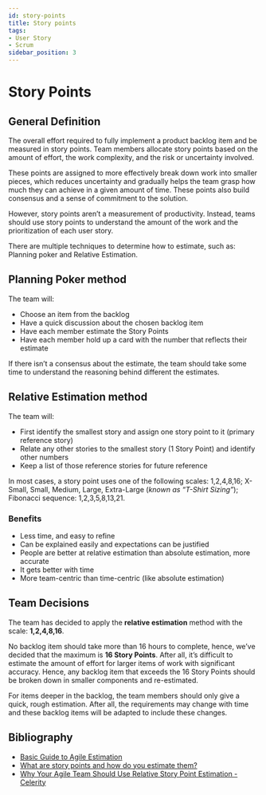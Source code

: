 ```yaml
---
id: story-points
title: Story points
tags:
- User Story
- Scrum
sidebar_position: 3
---
```

# Story Points

## General Definition

The overall effort required to fully implement a product backlog item and be measured in story points. Team members allocate story points based on the amount of effort, the work complexity, and the risk or uncertainty involved.

These points are assigned to more effectively break down work into smaller pieces, which reduces uncertainty and gradually helps the team grasp how much they can achieve in a given amount of time. These points also build consensus and a sense of commitment to the solution.

However, story points aren’t a measurement of productivity. Instead, teams should use story points to understand the amount of the work and the prioritization of each user story.

There are multiple techniques to determine how to estimate, such as: Planning poker and Relative Estimation.

## Planning Poker method

The team will:

- Choose an item from the backlog
- Have a quick discussion about the chosen backlog item
- Have each member estimate the Story Points
- Have each member hold up a card with the number that reflects their estimate

If there isn’t a consensus about the estimate, the team should take some time to understand the reasoning behind different the estimates.

## Relative Estimation method

The team will:

- First identify the smallest story and assign one story point to it (primary reference story)
- Relate any other stories to the smallest story (1 Story Point) and identify other numbers
- Keep a list of those reference stories for future reference

In most cases, a story point uses one of the following scales: 1,2,4,8,16; X-Small, Small, Medium, Large, Extra-Large (*known as “T-Shirt Sizing”*); Fibonacci sequence: 1,2,3,5,8,13,21.

### Benefits

- Less time, and easy to refine
- Can be explained easily and expectations can be justified
- People are better at relative estimation than absolute estimation, more accurate
- It gets better with time
- More team-centric than time-centric (like absolute estimation)

## Team Decisions

The team has decided to apply the **relative estimation** method with the scale: **1,2,4,8,16**.

No backlog item should take more than 16 hours to complete, hence, we’ve decided that the maximum is **16 Story Points**. After all, it’s difficult to estimate the amount of effort for larger items of work with significant accuracy. Hence, any backlog item that exceeds the 16 Story Points should be broken down in smaller components and re-estimated.

For items deeper in the backlog, the team members should only give a quick, rough estimation. After all, the requirements may change with time and these backlog items will be adapted to include these changes.

## Bibliography
- [Basic Guide to Agile Estimation](https://www.knowledgehut.com/tutorials/scrum-tutorial/agile-estimation)
- [What are story points and how do you estimate them?](https://www.atlassian.com/agile/project-management/estimation)
- [Why Your Agile Team Should Use Relative Story Point Estimation - Celerity](https://www.celerity.com/insights/why-your-agile-team-should-use-story-point-relative-estimation)